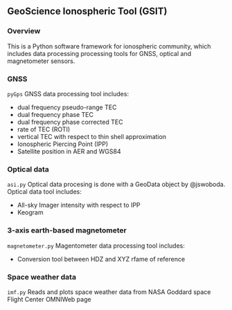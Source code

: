 ## GeoScience Ionospheric Tool (GSIT)

### Overview
This is a Python software framework for ionospheric community, which includes data processing processing tools for GNSS, optical and magnetometer sensors. 

### GNSS
`pyGps` GNSS data processing tool includes:
- dual frequency pseudo-range TEC
- dual frequency phase TEC
- dual frequency phase corrected TEC
- rate of TEC (ROTI)
- vertical TEC with respect to thin shell approximation
- Ionospheric Piercing Point (IPP)
- Satellite position in AER and WGS84

### Optical data
`asi.py` Optical data procesing is done with a GeoData object by @jswoboda.
Optical data tool includes:
- All-sky Imager intensity with respect to IPP
- Keogram

### 3-axis earth-based magnetometer
`magnetometer.py` Magentometer data processing tool includes:
- Conversion tool between HDZ and XYZ rfame of reference

### Space weather data
`imf.py` Reads and plots space weather data from NASA Goddard space Flight Center OMNIWeb page
